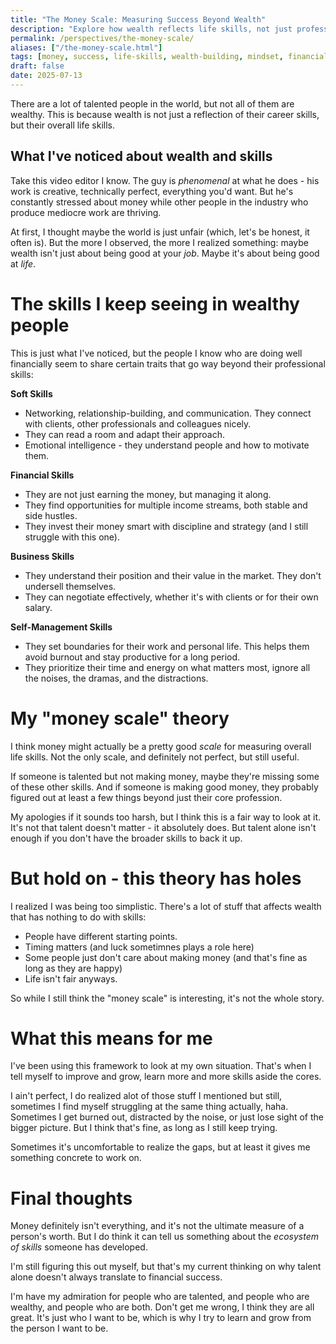 ```yaml
---
title: "The Money Scale: Measuring Success Beyond Wealth"
description: "Explore how wealth reflects life skills, not just professional expertise. Discover why financial success goes beyond talent in 'The Money Scale'."
permalink: /perspectives/the-money-scale/
aliases: ["/the-money-scale.html"]
tags: [money, success, life-skills, wealth-building, mindset, financial-literacy]
draft: false
date: 2025-07-13
---
```


There are a lot of talented people in the world, but not all of them are wealthy. This is because wealth is not just a reflection of their career skills, but their overall life skills.

## What I've noticed about wealth and skills

Take this video editor I know. The guy is _phenomenal_ at what he does - his work is creative, technically perfect, everything you'd want. But he's constantly stressed about money while other people in the industry who produce mediocre work are thriving.

At first, I thought maybe the world is just unfair (which, let's be honest, it often is). But the more I observed, the more I realized something: maybe wealth isn't just about being good at your _job_. Maybe it's about being good at _life_.

# The skills I keep seeing in wealthy people

This is just what I've noticed, but the people I know who are doing well financially seem to share certain traits that go way beyond their professional skills:

**Soft Skills**
- Networking, relationship-building, and communication. They connect with clients, other professionals and colleagues nicely.
- They can read a room and adapt their approach.
- Emotional intelligence - they understand people and how to motivate them.

**Financial Skills**
- They are not just earning the money, but managing it along.
- They find opportunities for multiple income streams, both stable and side hustles.
- They invest their money smart with discipline and strategy (and I still struggle with this one).

**Business Skills**
- They understand their position and their value in the market. They don't undersell themselves.
- They can negotiate effectively, whether it's with clients or for their own salary.

**Self-Management Skills**
- They set boundaries for their work and personal life. This helps them avoid burnout and stay productive for a long period.
- They prioritize their time and energy on what matters most, ignore all the noises, the dramas, and the distractions.

# My "money scale" theory

I think money might actually be a pretty good _scale_ for measuring overall life skills. Not the only scale, and definitely not perfect, but still useful.

If someone is talented but not making money, maybe they're missing some of these other skills. And if someone is making good money, they probably figured out at least a few things beyond just their core profession.

My apologies if it sounds too harsh, but I think this is a fair way to look at it. It's not that talent doesn't matter - it absolutely does. But talent alone isn't enough if you don't have the broader skills to back it up.

# But hold on - this theory has holes

I realized I was being too simplistic. There's a lot of stuff that affects wealth that has nothing to do with skills:

- People have different starting points.
- Timing matters (and luck sometimnes plays a role here)
- Some people just don't care about making money (and that's fine as long as they are happy)
- Life isn't fair anyways.

So while I still think the "money scale" is interesting, it's not the whole story.

# What this means for me

I've been using this framework to look at my own situation. That's when I tell myself to improve and grow, learn more and more skills aside the cores.

I ain't perfect, I do realized alot of those stuff I mentioned but still, sometimes I find myself struggling at the same thing actually, haha. Sometimes I get burned out, distracted by the noise, or just lose sight of the bigger picture. But I think that's fine, as long as I still keep trying.

Sometimes it's uncomfortable to realize the gaps, but at least it gives me something concrete to work on.

# Final thoughts

Money definitely isn't everything, and it's not the ultimate measure of a person's worth. But I do think it can tell us something about the _ecosystem of skills_ someone has developed.

I'm still figuring this out myself, but that's my current thinking on why talent alone doesn't always translate to financial success.

I'm have my admiration for people who are talented, and people who are wealthy, and people who are both. Don't get me wrong, I think they are all great. It's just who I want to be, which is why I try to learn and grow from the person I want to be.